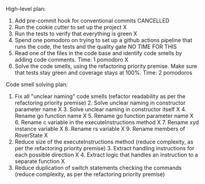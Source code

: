 High-level plan:
1. Add pre-commit hook for conventional commits CANCELLED
2. Run the cookie cutter to set up the project X
3. Run the tests to verify that everything is green X
4. Spend one pomodoro on trying to set up a github actions pipeline that runs the code, the tests and the quality gate NO TIME FOR THIS
5. Read one of the files in the code base and identify code smells by adding code comments. Time: 1 pomodoro X
6. Solve the code smells, using the refactoring priority premise. Make sure that tests stay green and coverage stays at 100%. Time: 2 pomodoros

Code smell solving plan:
1. Fix all "unclear naming" code smells (refactor readability as per the refactoring priority premise)
   2. Solve unclear naming in constructor parameter name X
   3. Solve unclear naming in constructor itself X
   4. Rename go function name X
   5. Rename go function parameter name X
   6. Rename c variable in the executeInstructions method X
   7. Rename xyd instance variable X
   8. Rename rs variable X
   9. Rename members of RoverState X
2. Reduce size of the executeInstructions method (reduce complexity, as per the refactoring priority premise)
   3. Extract handling instructions for each possible direction X
   4. Extract logic that handles an instruction to a separate function X
3. Reduce duplication of switch statements checking the commands (reduce complexity, as per the refactoring priority premise)